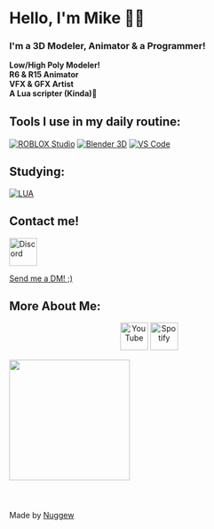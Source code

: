 # Hello, I'm Mike 👋😄
### I'm a 3D Modeler, Animator & a Programmer!

<h4 style="padding: 0; margin: 0;">
Low/High Poly Modeler!
<br/>
R6 & R15 Animator
<br/>
VFX & GFX Artist
<br/>
A Lua scripter (Kinda)🙂
</h4>

## Tools I use in my daily routine:
<div style="display: inline_block"> <!-- Put here what you use in that same scheme i added -->
    <a href="#"><img align="center" alt="ROBLOX Studio" src="https://img.shields.io/badge/Roblox_Studio-2596BE?style=for-the-badge&logo=robloxstudio&logoColor=white" /></a>
    <a href="#"><img align="center" alt="Blender 3D" src="https://img.shields.io/badge/Blender-EC7404?style=for-the-badge&logo=blender&logoColor=white" /></a>
	<a href="#"><img align="center" alt="VS Code" src="https://camo.githubusercontent.com/25d07ba4220a3fcadb4af12394d157494ec298dec4ecd86321961427ea18c9e8/68747470733a2f2f63646e2e6a7364656c6976722e6e65742f67682f64657669636f6e732f64657669636f6e2f69636f6e732f7673636f64652f7673636f64652d6f726967696e616c2e737667" /></a>
</div>

## Studying:
<div style="display: inline_block"> <!-- Put here what you're learning in that same scheme i added -->
    <a href="#"><img align="center" alt="LUA" src="https://img.shields.io/badge/LUA-00007E?style=for-the-badge&logo=lua&logoColor=white" /></a>
</div>

## Contact me!
<div style="display: inline_block;">
    <a href="https://discordapp.com/users/1146988475879542885"><img align="center" width="50px" alt="Discord" src="https://cdn.prod.website-files.com/6257adef93867e50d84d30e2/636e0a6a49cf127bf92de1e2_icon_clyde_blurple_RGB.png" /><p>Send me a DM! ;)</p></a>
</div>

## More About Me:
<div style="display: inline_block;" align="center">
    <a href="https://www.youtube.com/@PaperMikeDev"><img align="center" width="50px" alt="YouTube" src="https://cdn-icons-png.flaticon.com/256/1384/1384060.png" /></a>
    <a href="https://open.spotify.com/user/314i3ystwh5disnxfi7vjmodklwy"><img align="center" width="50px" alt="Spotify" src="https://upload.wikimedia.org/wikipedia/commons/thumb/8/84/Spotify_icon.svg/1982px-Spotify_icon.svg.png" /></a>
</div>

<br/>
<a href="#" style="cursor: none; user-select: none; user-event: none;" align="center">
<div style="display: flex; flex-direction: column; width: max-content;">
    <div style="display: flex; flex-direction: row">
	<img
	        height="217"
            src="https://lanyard.cnrad.dev/api/1146988475879542885"
        />
    </div>
</div>
</a>

#
<div style="display: flex; flex-direction: column; width: max-content;">
    <p style="text-align: center; width: max-content;">Made by <a href="https://www.github.com/Nuggew">Nuggew</a></p>
</div>
